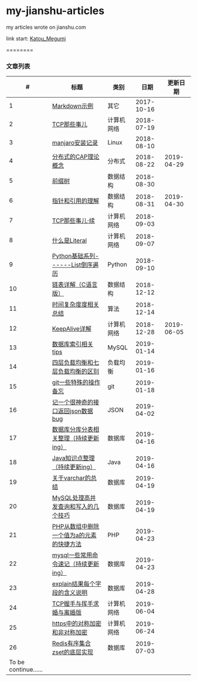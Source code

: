 # my-jianshu-articles
my articles wrote on jianshu.com

link start: [Katou_Megumi](https://www.jianshu.com/u/c8cb345feef2)

========

### 文章列表



| # | 标题 | 类别 | 日期 | 更新日期 |
|---| ---  | ---- | --- |   ---    |
| 1 | [Markdown示例](./其它/Markdown示例.md) | 其它 | 2017-10-16 |
| 2 | [TCP那些事儿](./计算机网络/TCP那些事儿.md) | 计算机网络 | 2018-07-19 |
| 3 | [manjaro安装记录](./外功/manjaro安装记录.md) | Linux | 2018-08-10 |
| 4 | [分布式的CAP理论概念](./服务端/分布式的CAP理论概念.md) | 分布式 | 2018-08-22 | 2019-04-29 |
| 5 | [前缀树](./数据结构/前缀树.md) | 数据结构 | 2018-08-30 |
| 6 | [指针和引用的理解](./数据结构/指针和引用的理解.md) | 数据结构 | 2018-08-31 | 2019-04-30 |
| 7 | [TCP那些事儿·续](./计算机网络/TCP那些事儿·续.md) | 计算机网络 | 2018-09-03 |
| 8 | [什么是Literal](./计算机网络/什么是Literal.md) | 计算机网络 | 2018-09-07 |
| 9 | [Python基础系列------List倒序遍历](./Python/Python基础系列------List倒序遍历.md) | Python | 2018-09-10 |
| 10 | [链表详解（C语言版）](./数据结构/链表详解（C语言版）.md) | 数据结构 | 2018-12-12 |
| 11 | [时间复杂度度相关总结](./算法/时间复杂度相关总结.md) | 算法 | 2018-12-14 |
| 12 | [KeepAlive详解](./计算机网络/KeepAlive详解.md) | 计算机网络 | 2018-12-28 | 2019-06-05 |
| 13 | [数据库索引相关tips](./数据库/数据库索引相关tips.md) | MySQL | 2019-01-14 |
| 14 | [四层负载均衡和七层负载均衡的区别](./服务端/四层负载均衡和七层负载均衡的区别.md) | 负载均衡 | 2019-01-16 |
| 15 | [git一些特殊的操作备忘](./git/git一些特殊的操作备忘.md) | git | 2019-01-18 |
| 16 | [记一个很神奇的接口返回json数据bug](./bug/记一个很神奇的接口返回json数据bug.md) | JSON | 2019-04-02 |
| 17 | [数据库分库分表相关整理（持续更新ing）](./数据库/数据库分库分表相关整理（持续更新ing）.md) | 数据库 | 2019-04-16 |
| 18 | [Java知识点整理（持续更新ing）](./Java/Java知识点整理（持续更新ing）.md) | Java | 2019-04-16 |
| 19 | [关于varchar的总结](./数据库/关于varchar的总结.md) | 数据库 | 2019-04-19 |
| 20 | [MySQL处理高并发查询和写入的几个技巧](./数据库/MySQL处理高并发查询和写入的几个技巧.md) | 数据库 | 2019-04-19 |
| 21 | [PHP从数组中删除一个值为a的元素的快捷方法](./PHP/PHP从数组中删除一个值为a的元素的快捷方法.md) | PHP | 2019-04-23 |
| 22 | [mysql一些常用命令速记（持续更新ing）](./数据库/mysql一些常用命令速记（持续更新ing）.md) | 数据库 | 2019-04-23 |
| 23 | [explain结果每个字段的含义说明](./数据库/explain结果每个字段的含义说明.md) | 数据库 | 2019-04-28 |
| 24 | [TCP握手与挥手求婚与离婚版](./计算机网络/TCP握手与挥手求婚与离婚版.md) | 计算机网络 | 2019-06-04 |
| 25 | [https中的对称加密和非对称加密](./计算机网络/https中的对称加密和非对称加密.md) | 计算机网络 | 2019-06-24 |
| 26 | [Redis有序集合zset的底层实现](./数据库/Redis有序集合zset的底层实现.md) | 数据库 | 2019-07-03 |
| To be continue...... |
